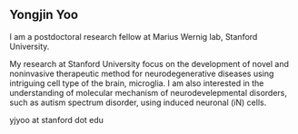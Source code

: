 ## Yongjin Yoo

I am a postdoctoral research fellow at Marius Wernig lab, Stanford University.

My research at Stanford University focus on the development of novel and noninvasive therapeutic method for neurodegenerative diseases using intriguing cell type of the brain, microglia. I am also interested in the understanding of molecular mechanism of neurodevelepmental disorders, such as autism spectrum disorder, using induced neuronal (iN) cells.

yjyoo at stanford dot edu
